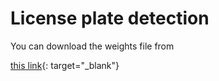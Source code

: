 # License plate detection

You can download the weights file from 


[this link](https://drive.google.com/file/d/1vXjIoRWY0aIpYfhj3TnPUGdmJoHnWaOc/){: target="_blank"}
